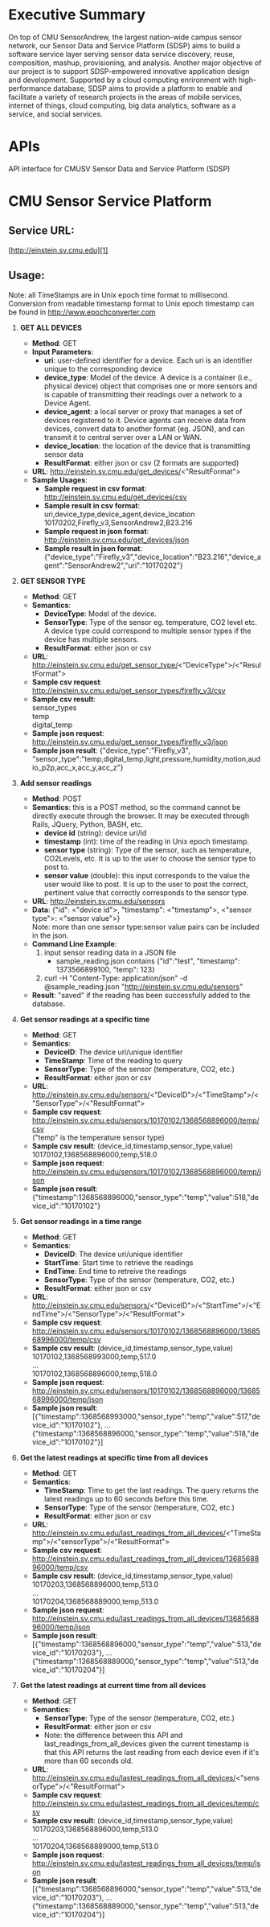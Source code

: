 Executive Summary
=================
On top of CMU SensorAndrew, the largest nation-wide campus sensor network, our Sensor Data and Service Platform (SDSP) 
aims to build a software service layer serving sensor data service discovery, reuse, composition, mashup, provisioning, and 
analysis. Another major objective of our project is to support SDSP-empowered innovative application design and 
development. Supported by a cloud computing enrironment with high-performance database, SDSP aims to provide a platform 
to enable and facilitate a variety of research projects in the areas of mobile services, internet of things, 
cloud computing, big data analytics, software as a service, and social services.

APIs
====
API interface for CMUSV Sensor Data and Service Platform (SDSP)

CMU Sensor Service Platform
===========================

Service URL:
------------

[http://einstein.sv.cmu.edu][1]

Usage:
------

Note: all TimeStamps are in Unix epoch time format to millisecond. Conversion from readable timestamp format to Unix epoch timestamp can be found in http://www.epochconverter.com

1. **GET ALL DEVICES**
    - **Method**: GET
    - **Input Parameters**:
        - **uri**: user-defined identifier for a device. Each uri is an identifier unique to the corresponding device
        - **device_type**: Model of the device. A device is a container (i.e., physical device) object that comprises one or more sensors and is capable of transmitting their readings over a network to a Device Agent.
        - **device_agent**: a local server or proxy that manages a set of devices registered to it. Device agents can receive data from devices, convert data to another format (eg. JSON), and can transmit it to central server over a LAN or WAN. 
        - **device_location**: the location of the device that is transmitting sensor data 
        - **ResultFormat**: either json or csv (2 formats are supported)
    - **URL**: http://einstein.sv.cmu.edu/get_devices/<"ResultFormat">
    - **Sample Usages**:
      - **Sample request in csv format**: http://einstein.sv.cmu.edu/get_devices/csv
      - **Sample result in csv format**: <br/>
          uri,device_type,device_agent,device_location <br/>
          10170202,Firefly_v3,SensorAndrew2,B23.216
      - **Sample request in json format**: http://einstein.sv.cmu.edu/get_devices/json
      - **Sample result in json format**: {"device_type":"Firefly_v3","device_location":"B23.216","device_agent":"SensorAndrew2","uri":"10170202"}


2. **GET SENSOR TYPE**
    - **Method**: GET
    - **Semantics**:        
        - **DeviceType**: Model of the device.
        - **SensorType**: Type of the sensor eg. temperature, CO2 level etc. A device type could correspond to multiple sensor types if the device has multiple sensors.
        - **ResultFormat**: either json or csv
    - **URL**: http://einstein.sv.cmu.edu/get_sensor_type/<"DeviceType">/<"ResultFormat">
    - **Sample csv request**: http://einstein.sv.cmu.edu/get_sensor_types/firefly_v3/csv
    - **Sample csv result**: <br/>
        sensor_types<br/>
        temp<br/>
        digital_temp
    - **Sample json request**: http://einstein.sv.cmu.edu/get_sensor_types/firefly_v3/json        
    - **Sample json result**: {"device_type":"Firefly_v3", "sensor_type":"temp,digital_temp,light,pressure,humidity,motion,audio_p2p,acc_x,acc_y,acc_z"}


3. **Add sensor readings**
    - **Method**: POST
    - **Semantics**: this is a POST method, so the command cannot be directly execute through the browser.  It may be executed through Rails, JQuery, Python, BASH, etc.
        - **device id** (string): device uri/id
        - **timestamp** (int): time of the reading in Unix epoch timestamp. 
        - **sensor type** (string): Type of the sensor, such as temperature, CO2Levels, etc. It is up to the user to choose the sensor type to post to.
        - **sensor value** (double): this input corresponds to the value the user would like to post. It is up to the user to post the correct, pertinent value that correctly corresponds to the sensor type.
    - **URL**: http://einstein.sv.cmu.edu/sensors
    - **Data**: {"id": <"device id">, "timestamp": <"timestamp">, <"sensor type">: <"sensor value">} 
        <br/> Note: more than one sensor type:sensor value pairs can be included in the json.   
    - **Command Line Example**: 
        1. input sensor reading data in a JSON file
            - sample_reading.json contains {"id":"test", "timestamp": 1373566899100, "temp": 123}
        2. curl -H "Content-Type: application/json" -d @sample_reading.json "http://einstein.sv.cmu.edu/sensors"
    - **Result**: "saved" if the reading has been successfully added to the database.

4. **Get sensor readings at a specific time**
    - **Method**: GET
    - **Semantics**: 
        - **DeviceID**: The device uri/unique identifier
        - **TimeStamp**: Time of the reading to query
        - **SensorType**: Type of the sensor (temperature, CO2, etc.)
        - **ResultFormat**: either json or csv
    - **URL**: http://einstein.sv.cmu.edu/sensors/<"DeviceID">/<"TimeStamp">/<"SensorType">/<"ResultFormat">
    - **Sample csv request**: http://einstein.sv.cmu.edu/sensors/10170102/1368568896000/temp/csv<br/>("temp" is the temperature sensor type)
    - **Sample csv result**: (device_id,timestamp,sensor_type,value) </br>10170102,1368568896000,temp,518.0
    - **Sample json request**: http://einstein.sv.cmu.edu/sensors/10170102/1368568896000/temp/json
    - **Sample json result**: {"timestamp":1368568896000,"sensor_type":"temp","value":518,"device_id":"10170102"}

5. **Get sensor readings in a time range**
    - **Method**: GET
    - **Semantics**:
        - **DeviceID**: The device uri/unique identifier
        - **StartTime**: Start time to retrieve the readings
        - **EndTime**: End time to retreive the readings
        - **SensorType**: Type of the sensor (temperature, CO2, etc.)
        - **ResultFormat**: either json or csv
    - **URL**: http://einstein.sv.cmu.edu/sensors/<"DeviceID">/<"StartTime">/<"EndTime">/<"SensorType">/<"ResultFormat">
    - **Sample csv request**: http://einstein.sv.cmu.edu/sensors/10170102/1368568896000/1368568996000/temp/csv
    - **Sample csv result**: (device_id,timestamp,sensor_type,value)<br/>
        10170102,1368568993000,temp,517.0 <br/>
        ... <br/>
        10170102,1368568896000,temp,518.0
    - **Sample json request**: http://einstein.sv.cmu.edu/sensors/10170102/1368568896000/1368568996000/temp/json
    - **Sample json result**: <br/>
        [{"timestamp":1368568993000,"sensor_type":"temp","value":517,"device_id":"10170102"},
        ... <br/>
        {"timestamp":1368568896000,"sensor_type":"temp","value":518,"device_id":"10170102"}]

6. **Get the latest readings at specific time from all devices**
    - **Method**: GET
    - **Semantics**:
        - **TimeStamp**: Time to get the last readings. The query returns the latest readings up to 60 seconds before this time.
        - **SensorType**: Type of the sensor (temperature, CO2, etc.)
        - **ResultFormat**: either json or csv
    - **URL**: http://einstein.sv.cmu.edu/last_readings_from_all_devices/<"TimeStamp">/<"sensorType">/<"ResultFormat">
    - **Sample csv request**: http://einstein.sv.cmu.edu/last_readings_from_all_devices/1368568896000/temp/csv
    - **Sample csv result**: (device_id,timestamp,sensor_type,value) </br>
        10170203,1368568896000,temp,513.0 <br/>
        ... <br/>
        10170204,1368568889000,temp,513.0
    - **Sample json request**: http://einstein.sv.cmu.edu/last_readings_from_all_devices/1368568896000/temp/json
    - **Sample json result**: <br/>
        [{"timestamp":1368568896000,"sensor_type":"temp","value":513,"device_id":"10170203"},
        ... <br/>
        {"timestamp":1368568889000,"sensor_type":"temp","value":513,"device_id":"10170204"}]


7. **Get the latest readings at current time from all devices**
    - **Method**: GET
    - **Semantics**:
        - **SensorType**: Type of the sensor (temperature, CO2, etc.)
        - **ResultFormat**: either json or csv
        - Note: the difference between this API and last_readings_from_all_devices given the current timestamp is that this API returns the last reading from each device even if it's more than 60 seconds old.
    - **URL**: http://einstein.sv.cmu.edu/lastest_readings_from_all_devices/<"sensorType">/<"ResultFormat">
    - **Sample csv request**: http://einstein.sv.cmu.edu/lastest_readings_from_all_devices/temp/csv     
    - **Sample csv result**: (device_id,timestamp,sensor_type,value) </br>
        10170203,1368568896000,temp,513.0 <br/>
        ... <br/>
        10170204,1368568889000,temp,513.0
    - **Sample json request**: http://einstein.sv.cmu.edu/lastest_readings_from_all_devices/temp/json
    - **Sample json result**: <br/>
        [{"timestamp":1368568896000,"sensor_type":"temp","value":513,"device_id":"10170203"},
        ... <br/>
        {"timestamp":1368568889000,"sensor_type":"temp","value":513,"device_id":"10170204"}]



[1]: http://einstein.sv.cmu.edu/ "Application Server runs in Smart Spaces Lab"


